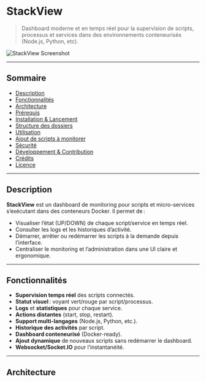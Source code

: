 # StackView

> Dashboard moderne et en temps réel pour la supervision de scripts, processus et services dans des environnements conteneurisés (Node.js, Python, etc).

![StackView Screenshot](assets/stackview-preview.png) <!-- Ajoute une capture d'écran si tu veux -->

---

## Sommaire

- [Description](#description)
- [Fonctionnalités](#fonctionnalités)
- [Architecture](#architecture)
- [Prérequis](#prérequis)
- [Installation & Lancement](#installation--lancement)
- [Structure des dossiers](#structure-des-dossiers)
- [Utilisation](#utilisation)
- [Ajout de scripts à monitorer](#ajout-de-scripts-à-monitorer)
- [Sécurité](#sécurité)
- [Développement & Contribution](#développement--contribution)
- [Crédits](#crédits)
- [Licence](#licence)

---

## Description

**StackView** est un dashboard de monitoring pour scripts et micro-services s’exécutant dans des conteneurs Docker. Il permet de :

- Visualiser l’état (UP/DOWN) de chaque script/service en temps réel.
- Consulter les logs et les historiques d’activité.
- Démarrer, arrêter ou redémarrer les scripts à la demande depuis l’interface.
- Centraliser le monitoring et l’administration dans une UI claire et ergonomique.

---

## Fonctionnalités

- **Supervision temps réel** des scripts connectés.
- **Statut visuel** : voyant vert/rouge par script/processus.
- **Logs** et **statistiques** pour chaque service.
- **Actions distantes** (start, stop, restart).
- **Support multi-langages** (Node.js, Python, etc.).
- **Historique des activités** par script.
- **Dashboard conteneurisé** (Docker-ready).
- **Ajout dynamique** de nouveaux scripts sans redémarrer le dashboard.
- **Websocket/Socket.IO** pour l’instantanéité.

---

## Architecture

